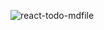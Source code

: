 ![react-todo-mdfile](https://user-images.githubusercontent.com/106958055/182100796-e662273f-c66f-48ab-afda-771bf0c235e3.png)

